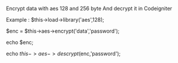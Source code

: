 Encrypt data with aes 128 and 256 byte
And decrypt it in Codeigniter

Example :
$this->load->library('aes',128);

$enc = $this->aes->encrypt('data','password');

echo $enc;

echo $this->aes->descrypt($enc,'password');
